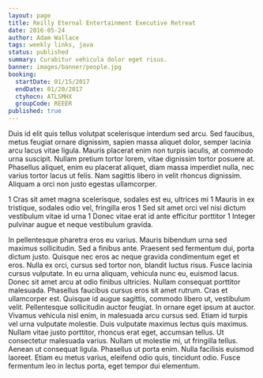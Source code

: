 ```yaml
---
layout: page
title: Reilly Eternal Entertainment Executive Retreat
date: 2016-05-24
author: Adam Wallace
tags: weekly links, java
status: published
summary: Curabitur vehicula dolor eget risus.
banner: images/banner/people.jpg
booking:
  startDate: 01/15/2017
  endDate: 01/20/2017
  ctyhocn: ATLSMHX
  groupCode: REEER
published: true
---
```

Duis id elit quis tellus volutpat scelerisque interdum sed arcu. Sed faucibus, metus feugiat ornare dignissim, sapien massa aliquet dolor, semper lacinia arcu lacus vitae ligula. Mauris placerat enim non turpis iaculis, at commodo urna suscipit. Nullam pretium tortor lorem, vitae dignissim tortor posuere at. Phasellus aliquet, enim eu placerat aliquet, diam massa imperdiet nulla, nec varius tortor lacus ut felis. Nam sagittis libero in velit rhoncus dignissim. Aliquam a orci non justo egestas ullamcorper.

1 Cras sit amet magna scelerisque, sodales est eu, ultrices mi
1 Mauris in ex tristique, sodales odio vel, fringilla eros
1 Sed sit amet orci vel nisi dictum vestibulum vitae id urna
1 Donec vitae erat id ante efficitur porttitor
1 Integer pulvinar augue et neque vestibulum gravida.

In pellentesque pharetra eros eu varius. Mauris bibendum urna sed maximus sollicitudin. Sed a finibus ante. Praesent sed fermentum dui, porta dictum justo. Quisque nec eros ac neque gravida condimentum eget et eros. Nulla ex orci, cursus sed tortor non, blandit luctus risus. Fusce lacinia cursus vulputate. In eu urna aliquam, vehicula nunc eu, euismod lacus. Donec sit amet arcu at odio finibus ultricies. Nullam consequat porttitor malesuada. Phasellus faucibus cursus eros sit amet rutrum. Cras et ullamcorper est. Quisque id augue sagittis, commodo libero ut, vestibulum velit.
Pellentesque sollicitudin auctor feugiat. In ornare eget ipsum at auctor. Vivamus vehicula nisl enim, in malesuada arcu cursus sed. Etiam id turpis vel urna vulputate molestie. Duis vulputate maximus lectus quis maximus. Nullam vitae justo porttitor, rhoncus erat eget, accumsan tellus. Ut consectetur malesuada varius. Nullam ut molestie mi, ut fringilla tellus. Aenean ut consequat ligula. Phasellus ut porta enim. Nulla facilisis euismod laoreet. Etiam eu metus varius, eleifend odio quis, tincidunt odio. Fusce fermentum leo in lectus porta, eget tempor dui elementum.
